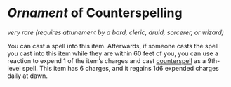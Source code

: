 # *Ornament* of Counterspelling
*very rare (requires attunement by a bard, cleric, druid, sorcerer, or wizard)*

You can cast a spell into this item. Afterwards, if someone casts the spell you cast into this item while they are within 60 feet of you, you can use a reaction to expend 1 of the item’s charges and cast [counterspell](/Magic/Spells/counterspell.md) as a 9th-level spell. This item has 6 charges, and it regains 1d6 expended charges daily at dawn.
